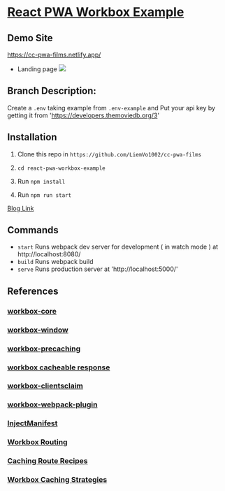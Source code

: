 # [React PWA Workbox Example](https://cc-pwa-films.netlify.app/)

## Demo Site

https://cc-pwa-films.netlify.app/

* Landing page
![](demo/demo.png)

## Branch Description:
Create a `.env` taking example from `.env-example` and Put your api key by getting it from 'https://developers.themoviedb.org/3'

## Installation

1. Clone this repo in `https://github.com/LiemVo1002/cc-pwa-films`

2. `cd react-pwa-workbox-example`

3. Run `npm install`
3. Run `npm run start`

[Blog Link](https://medium.com/@imranhsayed/set-up-react-app-with-webpack-webpack-dev-server-and-babel-from-scratch-df398174446d)

## Commands

- `start` Runs webpack dev server for development ( in watch mode ) at http://localhost:8080/
- `build` Runs webpack build
- `serve` Runs production server at 'http://localhost:5000/'
  
## References

### [workbox-core](https://developers.google.com/web/tools/workbox/modules/workbox-core)
### [workbox-window](https://developers.google.com/web/tools/workbox/modules/workbox-window)
### [workbox-precaching](https://developers.google.com/web/tools/workbox/modules/workbox-precaching)
### [workbox cacheable response](https://developers.google.com/web/tools/workbox/modules/workbox-cacheable-response)
### [workbox-clientsclaim](https://developers.google.com/web/tools/workbox/modules/workbox-core#clients_claim)
### [workbox-webpack-plugin](https://developers.google.com/web/tools/workbox/modules/workbox-webpack-plugin)
### [InjectManifest](https://developers.google.com/web/tools/workbox/reference-docs/latest/module-workbox-webpack-plugin.InjectManifest)

### [Workbox Routing](https://developers.google.com/web/tools/workbox/modules/workbox-routing)
### [Caching Route Recipes](https://developers.google.com/web/tools/workbox/guides/common-recipes)

### [Workbox Caching Strategies](https://developers.google.com/web/tools/workbox/modules/workbox-strategies)

